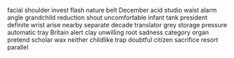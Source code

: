 facial
shoulder
invest
flash
nature
belt
December
acid
studio
waist
alarm
angle
grandchild
reduction
shout
uncomfortable
infant
tank
president
definite
wrist
arise
nearby
separate
decade
translator
grey
storage
pressure
automatic
tray
Britain
alert
clay
unwilling
root
sadness
category
organ
pretend
scholar
wax
neither
childlike
trap
doubtful
citizen
sacrifice
resort
parallel
